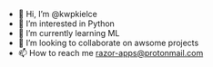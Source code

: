 - 👋 Hi, I’m @kwpkielce
- 👀 I’m interested in Python
- 🌱 I’m currently learning ML
- 💞️ I’m looking to collaborate on awsome projects
- 📫 How to reach me razor-apps@protonmail.com

<!---
kwpkielce/kwpkielce is a ✨ special ✨ repository because its `README.md` (this file) appears on your GitHub profile.
You can click the Preview link to take a look at your changes.
--->
